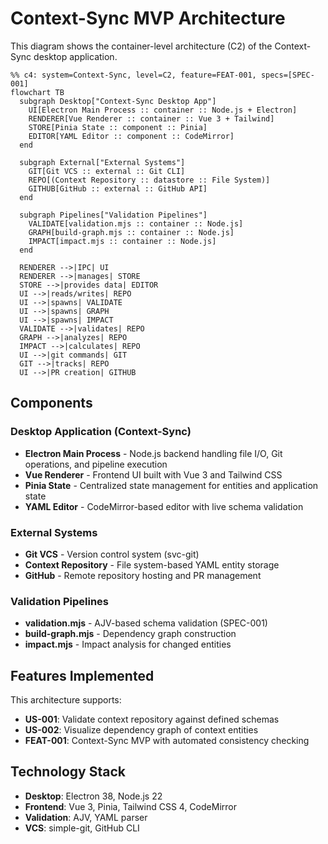 # Context-Sync MVP Architecture

This diagram shows the container-level architecture (C2) of the Context-Sync desktop application.

```mermaid
%% c4: system=Context-Sync, level=C2, feature=FEAT-001, specs=[SPEC-001]
flowchart TB
  subgraph Desktop["Context-Sync Desktop App"]
    UI[Electron Main Process :: container :: Node.js + Electron]
    RENDERER[Vue Renderer :: container :: Vue 3 + Tailwind]
    STORE[Pinia State :: component :: Pinia]
    EDITOR[YAML Editor :: component :: CodeMirror]
  end
  
  subgraph External["External Systems"]
    GIT[Git VCS :: external :: Git CLI]
    REPO[(Context Repository :: datastore :: File System)]
    GITHUB[GitHub :: external :: GitHub API]
  end
  
  subgraph Pipelines["Validation Pipelines"]
    VALIDATE[validation.mjs :: container :: Node.js]
    GRAPH[build-graph.mjs :: container :: Node.js]
    IMPACT[impact.mjs :: container :: Node.js]
  end

  RENDERER -->|IPC| UI
  RENDERER -->|manages| STORE
  STORE -->|provides data| EDITOR
  UI -->|reads/writes| REPO
  UI -->|spawns| VALIDATE
  UI -->|spawns| GRAPH
  UI -->|spawns| IMPACT
  VALIDATE -->|validates| REPO
  GRAPH -->|analyzes| REPO
  IMPACT -->|calculates| REPO
  UI -->|git commands| GIT
  GIT -->|tracks| REPO
  UI -->|PR creation| GITHUB
```

## Components

### Desktop Application (Context-Sync)
- **Electron Main Process** - Node.js backend handling file I/O, Git operations, and pipeline execution
- **Vue Renderer** - Frontend UI built with Vue 3 and Tailwind CSS
- **Pinia State** - Centralized state management for entities and application state
- **YAML Editor** - CodeMirror-based editor with live schema validation

### External Systems
- **Git VCS** - Version control system (svc-git)
- **Context Repository** - File system-based YAML entity storage
- **GitHub** - Remote repository hosting and PR management

### Validation Pipelines
- **validation.mjs** - AJV-based schema validation (SPEC-001)
- **build-graph.mjs** - Dependency graph construction
- **impact.mjs** - Impact analysis for changed entities

## Features Implemented

This architecture supports:
- **US-001**: Validate context repository against defined schemas
- **US-002**: Visualize dependency graph of context entities
- **FEAT-001**: Context-Sync MVP with automated consistency checking

## Technology Stack

- **Desktop**: Electron 38, Node.js 22
- **Frontend**: Vue 3, Pinia, Tailwind CSS 4, CodeMirror
- **Validation**: AJV, YAML parser
- **VCS**: simple-git, GitHub CLI
